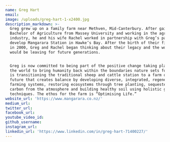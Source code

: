 ```yaml
---
name: Greg Hart
email:
image: /uploads/greg-hart-1-x2400.jpg
description_markdown: >-
  Greg grew up on a family farm near Methven, Mid-Canterbury. After gaining a
  Bachelor of Agriculture from Massey University and working in the agriculture
  industry, he and his wife Rachel worked in partnership with Greg’s parents to
  develop Mangarara Station in Hawke’s Bay. After the birth of their first child
  in 2000, Greg and Rachel began thinking about their legacy and the world they
  would be leaving for future generations.


  Greg is now committed to being part of the positive change taking place around
  the world to bring humanity back within the boundaries nature sets for us. He
  is transitioning the traditional sheep and cattle station to a farm of the
  future that creates balance by developing diverse, integrated, regenerative
  farming systems, restoring ecosystems through tree planting, sequestering
  carbon from the atmosphere and building healthy soil using holistic grazing
  techniques. The ethos for the farm is “Optimising Life.”
website_url: 'https://www.mangarara.co.nz/'
medium_url:
twitter_url:
facebook_url:
youtube_video_id:
github_username:
instagram_url:
linkedin_url: 'https://www.linkedin.com/in/greg-hart-71400227/'
---
```

